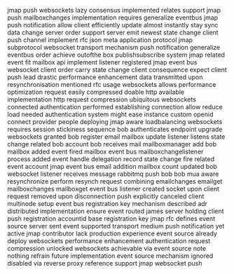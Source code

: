 jmap push websockets lazy consensus implemented relates support jmap push mailboxchanges implementation requires generalize eventbus jmap push notification allow client efficiently update almost instantly stay sync data change server order support server emit newest state change client push channel implement rfc json meta application protocol jmap subprotocol websocket transport mechanism push notification generalize eventbus order achieve outofthe box publishsubscribe system jmap related event fit mailbox api implement listener registered jmap event bus websocket client order carry state change client consequence expect client push lead drastic performance enhancement data transmitted upon resynchronisation mentioned rfc usage websockets allows performance optimization request easily compressed doable http available implementation http request compression ubiquitous websockets connected authentication performed establishing connection allow reduce load needed authentication system might ease instance custom openid connect provider people deploying jmap aware loadbalancing websockets requires session stickiness sequence bob authenticates endpoint upgrade websockets granted bob register email mailbox update listener listens state change related bob account bob receives mail mailboxmanager add bob mailbox added event fired mailbox event bus mailboxchangelistener process added event handle delegation record state change fire related event account jmap event bus email addition mailbox count updated bob websocket listener receives message rabbitmq push bob bob mua aware resynchronize perform resynch request combining emailchanges emailget mailboxchanges mailboxget event bus listener created socket upon client request removed upon disconnection push explicitly canceled client multinode setup event bus registration key mechanism described adr distributed implementation ensure event routed james server holding client push registration accountid base registration key jmap rfc defines event source server sent event supported transport medium push notification yet active jmap contributor lack production experience event source already deploy websockets performance enhancement authentication request compression unlocked websockets achievable via event source note nothing refrain future implementation event source mechanism ignored disabled via reverse proxy reference support jmap websocket push